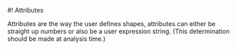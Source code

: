 #! Attributes

Attributes are the way the user defines shapes, attributes can either be straight up numbers or also be a user expression string.  (This determination should be made at analysis time.)


